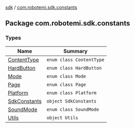 [sdk](../index.md) / [com.robotemi.sdk.constants](./index.md)

## Package com.robotemi.sdk.constants

### Types

| Name | Summary |
|---|---|
| [ContentType](-content-type/index.md) | `enum class ContentType` |
| [HardButton](-hard-button/index.md) | `enum class HardButton` |
| [Mode](-mode/index.md) | `enum class Mode` |
| [Page](-page/index.md) | `enum class Page` |
| [Platform](-platform/index.md) | `enum class Platform` |
| [SdkConstants](-sdk-constants/index.md) | `object SdkConstants` |
| [SoundMode](-sound-mode/index.md) | `enum class SoundMode` |
| [Utils](-utils/index.md) | `object Utils` |
